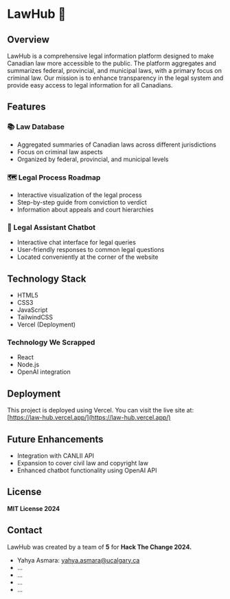 # LawHub 🔖

## Overview
LawHub is a comprehensive legal information platform designed to make Canadian law more accessible to the public. The platform aggregates and summarizes federal, provincial, and municipal laws, with a primary focus on criminal law. Our mission is to enhance transparency in the legal system and provide easy access to legal information for all Canadians.

## Features

### 📚 Law Database
- Aggregated summaries of Canadian laws across different jurisdictions
- Focus on criminal law aspects
- Organized by federal, provincial, and municipal levels

### 🗺️ Legal Process Roadmap
- Interactive visualization of the legal process
- Step-by-step guide from conviction to verdict
- Information about appeals and court hierarchies

### 💬 Legal Assistant Chatbot
- Interactive chat interface for legal queries
- User-friendly responses to common legal questions
- Located conveniently at the corner of the website

## Technology Stack
- HTML5
- CSS3
- JavaScript
- TailwindCSS
- Vercel (Deployment)

### Technology We Scrapped
- React
- Node.js
- OpenAI integration

## Deployment
This project is deployed using Vercel. You can visit the live site at: [https://law-hub.vercel.app/](https://law-hub.vercel.app/)

## Future Enhancements
- Integration with CANLII API
- Expansion to cover civil law and copyright law
- Enhanced chatbot functionality using OpenAI API

## License
**MIT License 2024**

## Contact

LawHub was created by a team of **5** for **Hack The Change 2024.**
- Yahya Asmara: yahya.asmara@ucalgary.ca
- ...
- ...
- ...
- ...